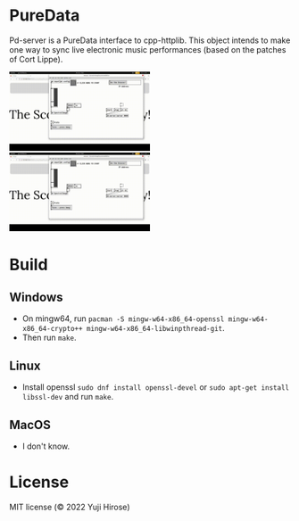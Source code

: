 # PureData

Pd-server is a PureData interface to cpp-httplib. This object intends to make one way to sync live electronic music performances (based on the patches of Cort Lippe). 

<img src="https://github.com/charlesneimog/pd-server/raw/master/resources/Exemplo.gif" width=50% height=50%>
<img src="https://github.com/charlesneimog/pd-server/raw/master/resources/Exemplo.gif" width=50% height=50%>

# Build
## Windows

* On mingw64, run `pacman -S mingw-w64-x86_64-openssl mingw-w64-x86_64-crypto++ mingw-w64-x86_64-libwinpthread-git`.
* Then run `make`.

## Linux

* Install openssl `sudo dnf install openssl-devel` or `sudo apt-get install libssl-dev` and run `make`.

## MacOS

* I don't know.

# License

MIT license (© 2022 Yuji Hirose)
